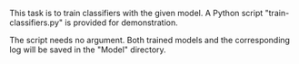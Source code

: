 This task is to train classifiers with the given model. A Python script "train-classifiers.py" is provided for demonstration.

The script needs no argument. Both trained models and the corresponding log will be saved in the "Model" directory.
